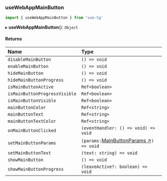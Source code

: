 ### useWebAppMainButton

```ts
import { useWebAppMainButton } from 'vue-tg'
```

▸ **useWebAppMainButton**(): `Object`

#### Returns

| Name                          | Type                                                                                         |
| :---------------------------- | :------------------------------------------------------------------------------------------- |
| `disableMainButton`           | `() => void`                                                                                 |
| `enableMainButton`            | `() => void`                                                                                 |
| `hideMainButton`              | `() => void`                                                                                 |
| `hideMainButtonProgress`      | `() => void`                                                                                 |
| `isMainButtonActive`          | `Ref<boolean>`                                                                               |
| `isMainButtonProgressVisible` | `Ref<boolean>`                                                                               |
| `isMainButtonVisible`         | `Ref<boolean>`                                                                               |
| `mainButtonColor`             | `Ref<string>`                                                                                |
| `mainButtonText`              | `Ref<string>`                                                                                |
| `mainButtonTextColor`         | `Ref<string>`                                                                                |
| `onMainButtonClicked`         | `(eventHandler: () => void) => void`                                                         |
| `setMainButtonParams`         | `(params:`[MainButtonParams ↗](https://core.telegram.org/bots/webapps#mainbutton)`) => void` |
| `setMainButtonText`           | `(text: string) => void`                                                                     |
| `showMainButton`              | `() => void`                                                                                 |
| `showMainButtonProgress`      | `(leaveActive?: boolean) => void`                                                            |
